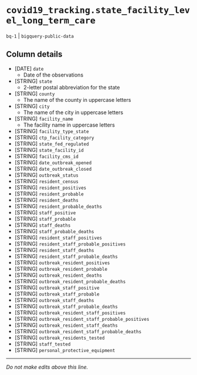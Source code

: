 # `covid19_tracking.state_facility_level_long_term_care`
`bq-1` | `bigquery-public-data`

## Column details
* [DATE]      `date`
  - Date of the observations
* [STRING]    `state`
  - 2-letter postal abbreviation for the state
* [STRING]    `county`
  - The name of the county in uppercase letters
* [STRING]    `city`
  - The name of the city in uppercase letters
* [STRING]    `facility_name`
  - The facility name in uppercase letters
* [STRING]    `facility_type_state`
* [STRING]    `ctp_facility_category`
* [STRING]    `state_fed_regulated`
* [STRING]    `state_facility_id`
* [STRING]    `facility_cms_id`
* [STRING]    `date_outbreak_opened`
* [STRING]    `date_outbreak_closed`
* [STRING]    `outbreak_status`
* [STRING]    `resident_census`
* [STRING]    `resident_positives`
* [STRING]    `resident_probable`
* [STRING]    `resident_deaths`
* [STRING]    `resident_probable_deaths`
* [STRING]    `staff_positive`
* [STRING]    `staff_probable`
* [STRING]    `staff_deaths`
* [STRING]    `staff_probable_deaths`
* [STRING]    `resident_staff_positives`
* [STRING]    `resident_staff_probable_positives`
* [STRING]    `resident_staff_deaths`
* [STRING]    `resident_staff_probable_deaths`
* [STRING]    `outbreak_resident_positives`
* [STRING]    `outbreak_resident_probable`
* [STRING]    `outbreak_resident_deaths`
* [STRING]    `outbreak_resident_probable_deaths`
* [STRING]    `outbreak_staff_positive`
* [STRING]    `outbreak_staff_probable`
* [STRING]    `outbreak_staff_deaths`
* [STRING]    `outbreak_staff_probable_deaths`
* [STRING]    `outbreak_resident_staff_positives`
* [STRING]    `outbreak_resident_staff_probable_positives`
* [STRING]    `outbreak_resident_staff_deaths`
* [STRING]    `outbreak_resident_staff_probable_deaths`
* [STRING]    `outbreak_residents_tested`
* [STRING]    `staff_tested`
* [STRING]    `personal_protective_equipment`

-------------------------------------------------------------------------------
*Do not make edits above this line.*
